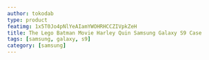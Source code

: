 ```yaml
---
author: tokodab
type: product
featimg: 1x5T0Jo4pNlYeAIamYWOHRHCCZIVpkZeH
title: The Lego Batman Movie Harley Quin Samsung Galaxy S9 Case
tags: [samsung, galaxy, s9]
category: [samsung]
---
```

